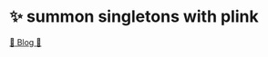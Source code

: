 # :sparkles: summon singletons with plink 

[:dizzy: Blog :dizzy:](https://biosigil.blogspot.com/2018/01/summoning-singletons-with-plink.html)

